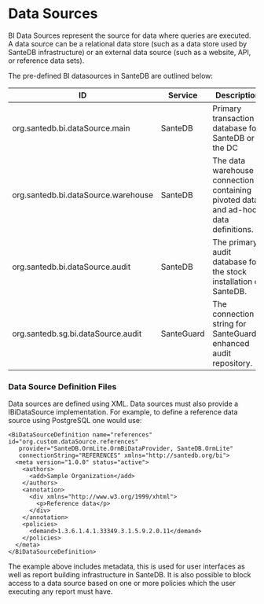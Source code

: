 # Data Sources

BI Data Sources represent the source for data where queries are executed. A data source can be a relational data store (such as a data store used by SanteDB infrastructure) or an external data source (such as a website, API, or reference data sets).

The pre-defined BI datasources in SanteDB are outlined below:

| ID                                  | Service    | Description                                                                        |
| ----------------------------------- | ---------- | ---------------------------------------------------------------------------------- |
| org.santedb.bi.dataSource.main      | SanteDB    | Primary transaction database for SanteDB or the DC                                 |
| org.santedb.bi.dataSource.warehouse | SanteDB    | The data warehouse connection containing pivoted data and ad-hoc data definitions. |
| org.santedb.bi.dataSource.audit     | SanteDB    | The primary audit database for the stock installation of SanteDB.                  |
| org.santedb.sg.bi.dataSource.audit  | SanteGuard | The connection string for SanteGuard's enhanced audit repository.                  |

### Data Source Definition Files

Data sources are defined using XML. Data sources must also provide a IBiDataSource implementation. For example, to define a reference data source using PostgreSQL one would use:

```markup
<BiDataSourceDefinition name="references" id="org.custom.dataSource.references" 
   provider="SanteDB.OrmLite.OrmBiDataProvider, SanteDB.OrmLite" 
   connectionString="REFERENCES" xmlns="http://santedb.org/bi">
  <meta version="1.0.0" status="active">
    <authors>
      <add>Sample Organization</add>
    </authors>
    <annotation>
      <div xmlns="http://www.w3.org/1999/xhtml">
        <p>Reference data</p>
      </div>
    </annotation>
    <policies>
      <demand>1.3.6.1.4.1.33349.3.1.5.9.2.0.11</demand>
    </policies>
  </meta>
</BiDataSourceDefinition>
```

The example above includes metadata, this is used for user interfaces as well as report building infrastructure in SanteDB. It is also possible to block access to a data source based on one or more policies which the user executing any report must have.
